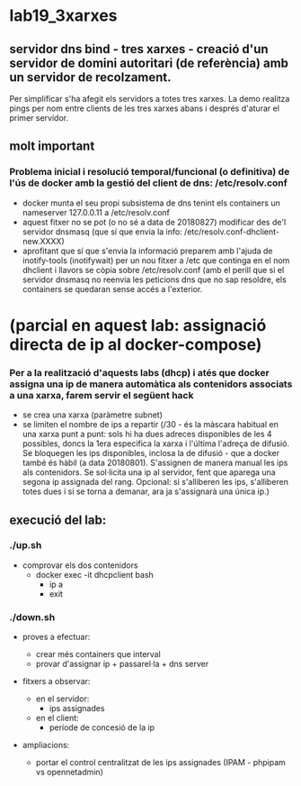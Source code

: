 # lab19_3xarxes
## servidor dns bind - tres xarxes - creació d'un servidor de domini autoritari (de referència) amb un servidor de recolzament.
Per simplificar s'ha afegit els servidors a totes tres xarxes. 
La demo realitza pings per nom entre clients de les tres xarxes abans i després d'aturar el primer servidor.


## molt important

### Problema inicial i resolució temporal/funcional (o definitiva) de l'ús de docker amb la gestió del client de dns: /etc/resolv.conf
- docker munta el seu propi subsistema de dns tenint els containers un nameserver 127.0.0.11 a /etc/resolv.conf
- aquest fitxer no se pot (o no sé a data de 20180827)  modificar des de'l servidor dnsmasq (que sí que envia la info: /etc/resolv.conf-dhclient-new.XXXX)
- aprofitant que sí que s'envia la informació preparem amb l'ajuda de inotify-tools (inotifywait) per un nou fitxer a /etc que continga en el nom dhclient i llavors se còpia sobre /etc/resolv.conf (amb el perill que si el servidor dnsmasq no reenvia les peticions dns que no sap resoldre, els containers se quedaran sense accés a l'exterior.

# (parcial en aquest lab: assignació directa de ip al docker-compose)
### Per a la realització d'aquests labs (dhcp) i atés que docker assigna una ip de manera automàtica als contenidors associats a una xarxa, farem servir el següent hack

- se crea una xarxa (paràmetre subnet)
- se limiten el nombre de ips a repartir (/30 - és la màscara habitual en una xarxa punt a punt: sols hi ha dues adreces disponibles de les 4 possibles, doncs la 1era especifica la xarxa i l'última l'adreça de difusió. Se bloquegen les ips disponibles, inclosa la de difusió - que a docker també és hàbil (a data 20180801). S'assignen de manera manual les ips als contenidors. Se sol·licita una ip al servidor, fent que aparega una segona ip assignada del rang. Opcional: si s'alliberen les ips, s'alliberen totes dues i si se torna a demanar, ara ja s'assignarà una única ip.)



## execució del lab:
### ./up.sh

- comprovar els dos contenidors 
  - docker exec -it dhcpclient bash
    - ip a
    - exit

### ./down.sh

- proves a efectuar: 
  - crear més containers que interval
  - provar d'assignar ip + passarel·la + dns server

- fitxers a observar:
  - en el servidor: 
    - ips assignades
  - en el client:
    - període de concesió de la ip

- ampliacions:
  - portar el control centralitzat de les ips assignades (IPAM - phpipam vs opennetadmin)

